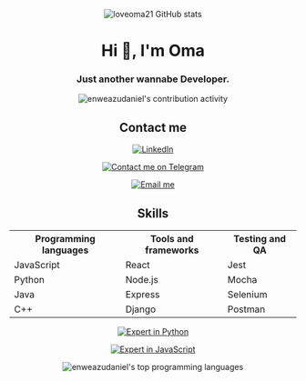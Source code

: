 
<p align="center"><img src="https://github-readme-stats.vercel.app/api?username=enweiel&show_icons=true&theme=radical" alt="loveoma21 GitHub stats" /></p>

<h1 align="center">Hi 👋, I'm Oma</h1>
<h3 align="center">Just another wannabe Developer.</h3>

<p align="center"> <img src="https://komarev.com/ghpvc/?username=loveoma21 " alt="enweazudaniel's contribution activity" /> </p>
<h2 align="center">Contact me</h2>
<p align="center">
  <a href="https://www.linkedin.com/in/Testimony-Queen-08ba01916"><img src="https://img.shields.io/badge/-LinkedIn-blue?style=flat-square&logo=linkedin" alt="LinkedIn"></a>
</p>

<p align="center">
  <a href="https://t.me=" ><img src="https://img.shields.io/badge/-Contact%20me%20on%20Telegram-blue?style=flat-square&logo=telegram" alt="Contact me on Telegram"></a>
</p>
<p align="center">
  <a href="mailto:queentestimony@gmail.com"><img src="https://img.shields.io/badge/-Email%20me-black?style=flat-square&logo=gmail" alt="Email me"></a>
</p>

<h2 align="center" >Skills</h2>

<table>
  <tr>
    <th>Programming languages</th>
    <th>Tools and frameworks</th>
    <th>Testing and QA</th>
  </tr>
  <tr>
    <td>JavaScript</td>
    <td>React</td>
    <td>Jest</td>
  </tr>
  <tr>
    <td>Python</td>
    <td>Node.js</td>
    <td>Mocha</td>
  </tr>
  <tr>
    <td>Java</td>
    <td>Express</td>
    <td>Selenium</td>
  </tr>
  <tr>
    <td>C++</td>
    <td>Django</td>
    <td>Postman</td>
  </tr>
</table>
<p align="center">
  <a href="#"><img src="https://img.shields.io/badge/-Expert%20in%20Python-orange?style=flat-square&logo=python" alt="Expert in Python"></a>
</p>
<p align="center">
  <a href="#"><img src="https://img.shields.io/badge/-Expert%20in%20JavaScript-yellow?style=flat-square&logo=javascript" alt="Expert in JavaScript"></a>
</p>

<p align="center"><img src="https://github-readme-stats.vercel.app/api/top-langs/?username=enweazudaniel&layout=compact" alt="enweazudaniel's top programming languages" /></p>

